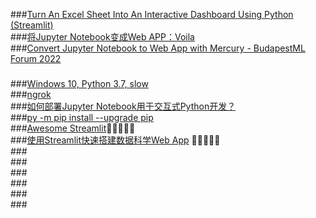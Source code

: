 ###[Turn An Excel Sheet Into An Interactive Dashboard Using Python (Streamlit)](https://www.youtube.com/watch?v=Sb0A9i6d320)  
###[将Jupyter Notebook变成Web APP：Voila](https://zhuanlan.zhihu.com/p/127300044)  
###[Convert Jupyter Notebook to Web App with Mercury - BudapestML Forum 2022](https://www.youtube.com/watch?v=wYq1MV_TNSo)  
###  
###[Windows 10, Python 3.7, slow  ](http://localhost:8888/voila/render/20220910.ipynb?)  
###[ngrok](https://voila.readthedocs.io/en/stable/deploy.html#sharing-voila-applications-with-ngrok)  
###[如何部署Jupyter Notebook用于交互式Python开发？](https://baijiahao.baidu.com/s?id=1686377715515576202&wfr=spider&for=pc)  
###[py -m pip install --upgrade pip](https://pip.pypa.io/en/stable/installation/)  
###[Awesome Streamlit](https://github.com/MarcSkovMadsen/awesome-streamlit)🔴🔴🔴🔴🔴  
###[使用Streamlit快速搭建数据科学Web App](https://zhuanlan.zhihu.com/p/163927661) 🔴🔴🔴🔴🔴  
###[]()  
###[]()  
###[]()  
###[]()  
###[]()  
###[]()  
